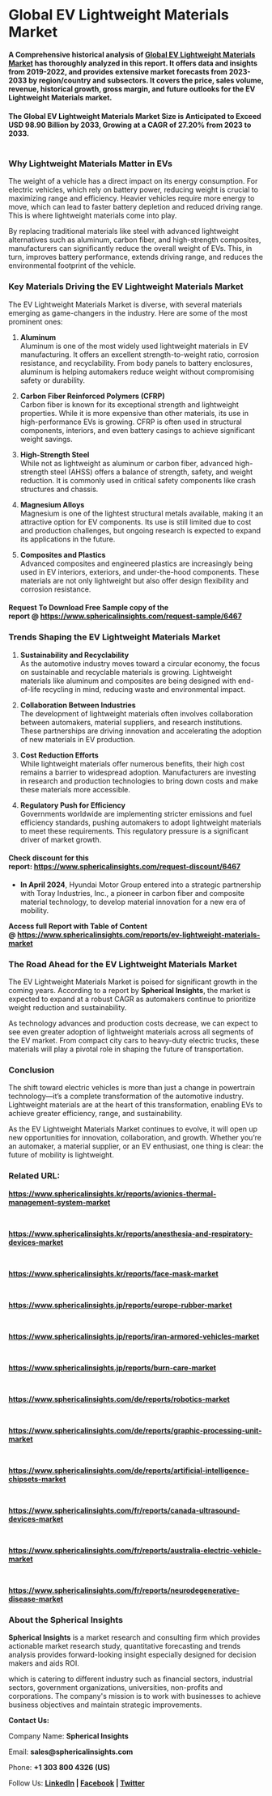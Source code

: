 <h1 class="news-post-title">Global EV Lightweight Materials Market</h1>
<p><strong>A Comprehensive historical analysis of&nbsp;<a href="https://www.sphericalinsights.com/reports/ev-lightweight-materials-market" target="_blank" rel="noreferrer noopener">Global EV Lightweight Materials Market</a>&nbsp;has thoroughly analyzed in this report. It offers data and insights from 2019-2022, and provides extensive market forecasts from 2023-2033 by region/country and subsectors. It covers the price, sales volume, revenue, historical growth, gross margin, and future outlooks for the EV Lightweight Materials market.</strong></p>
<h4><strong>The Global EV Lightweight Materials Market Size is Anticipated to Exceed USD 98.90 Billion by 2033, Growing at a CAGR of 27.20% from 2023 to 2033.</strong></h4>
<p><strong><img src="https://www.sphericalinsights.com/images/rd/global-ev-lightweight-materials-market.png" alt="" /></strong></p>
<h3><strong>Why Lightweight Materials Matter in EVs</strong></h3>
<p>The weight of a vehicle has a direct impact on its energy consumption. For electric vehicles, which rely on battery power, reducing weight is crucial to maximizing range and efficiency. Heavier vehicles require more energy to move, which can lead to faster battery depletion and reduced driving range. This is where lightweight materials come into play.</p>
<p>By replacing traditional materials like steel with advanced lightweight alternatives such as aluminum, carbon fiber, and high-strength composites, manufacturers can significantly reduce the overall weight of EVs. This, in turn, improves battery performance, extends driving range, and reduces the environmental footprint of the vehicle.</p>
<h3><strong>Key Materials Driving the EV Lightweight Materials Market</strong></h3>
<p>The EV Lightweight Materials Market is diverse, with several materials emerging as game-changers in the industry. Here are some of the most prominent ones:</p>
<ol>
<li>
<p><strong>Aluminum</strong><br />Aluminum is one of the most widely used lightweight materials in EV manufacturing. It offers an excellent strength-to-weight ratio, corrosion resistance, and recyclability. From body panels to battery enclosures, aluminum is helping automakers reduce weight without compromising safety or durability.</p>
</li>
<li>
<p><strong>Carbon Fiber Reinforced Polymers (CFRP)</strong><br />Carbon fiber is known for its exceptional strength and lightweight properties. While it is more expensive than other materials, its use in high-performance EVs is growing. CFRP is often used in structural components, interiors, and even battery casings to achieve significant weight savings.</p>
</li>
<li>
<p><strong>High-Strength Steel</strong><br />While not as lightweight as aluminum or carbon fiber, advanced high-strength steel (AHSS) offers a balance of strength, safety, and weight reduction. It is commonly used in critical safety components like crash structures and chassis.</p>
</li>
<li>
<p><strong>Magnesium Alloys</strong><br />Magnesium is one of the lightest structural metals available, making it an attractive option for EV components. Its use is still limited due to cost and production challenges, but ongoing research is expected to expand its applications in the future.</p>
</li>
<li>
<p><strong>Composites and Plastics</strong><br />Advanced composites and engineered plastics are increasingly being used in EV interiors, exteriors, and under-the-hood components. These materials are not only lightweight but also offer design flexibility and corrosion resistance.</p>
</li>
</ol>
<h4>Request To Download Free Sample copy of the report&nbsp;@&nbsp;<a href="https://www.sphericalinsights.com/request-sample/6467">https://www.sphericalinsights.com/request-sample/6467</a></h4>
<h3><strong>Trends Shaping the EV Lightweight Materials Market</strong></h3>
<ol>
<li>
<p><strong>Sustainability and Recyclability</strong><br />As the automotive industry moves toward a circular economy, the focus on sustainable and recyclable materials is growing. Lightweight materials like aluminum and composites are being designed with end-of-life recycling in mind, reducing waste and environmental impact.</p>
</li>
<li>
<p><strong>Collaboration Between Industries</strong><br />The development of lightweight materials often involves collaboration between automakers, material suppliers, and research institutions. These partnerships are driving innovation and accelerating the adoption of new materials in EV production.</p>
</li>
<li>
<p><strong>Cost Reduction Efforts</strong><br />While lightweight materials offer numerous benefits, their high cost remains a barrier to widespread adoption. Manufacturers are investing in research and production technologies to bring down costs and make these materials more accessible.</p>
</li>
<li>
<p><strong>Regulatory Push for Efficiency</strong><br />Governments worldwide are implementing stricter emissions and fuel efficiency standards, pushing automakers to adopt lightweight materials to meet these requirements. This regulatory pressure is a significant driver of market growth.</p>
</li>
</ol>
<h4>Check discount for this report:&nbsp;<a href="https://www.sphericalinsights.com/request-discount/6467">https://www.sphericalinsights.com/request-discount/6467</a></h4>
<ul>
<li><strong>In April 2024</strong>, Hyundai Motor Group entered into a strategic partnership with Toray Industries, Inc., a pioneer in carbon fiber and composite material technology, to develop material innovation for a new era of mobility.</li>
</ul>
<p><strong>Access full Report with Table of Content @&nbsp;<a href="https://www.sphericalinsights.com/reports/ev-lightweight-materials-market">https://www.sphericalinsights.com/reports/ev-lightweight-materials-market</a>&nbsp;</strong></p>
<h3><strong>The Road Ahead for the EV Lightweight Materials Market</strong></h3>
<p>The EV Lightweight Materials Market is poised for significant growth in the coming years. According to a report by&nbsp;<strong>Spherical Insights</strong>, the market is expected to expand at a robust CAGR as automakers continue to prioritize weight reduction and sustainability.</p>
<p>As technology advances and production costs decrease, we can expect to see even greater adoption of lightweight materials across all segments of the EV market. From compact city cars to heavy-duty electric trucks, these materials will play a pivotal role in shaping the future of transportation.</p>
<h3><strong>Conclusion</strong></h3>
<p>The shift toward electric vehicles is more than just a change in powertrain technology&mdash;it&rsquo;s a complete transformation of the automotive industry. Lightweight materials are at the heart of this transformation, enabling EVs to achieve greater efficiency, range, and sustainability.</p>
<p>As the EV Lightweight Materials Market continues to evolve, it will open up new opportunities for innovation, collaboration, and growth. Whether you&rsquo;re an automaker, a material supplier, or an EV enthusiast, one thing is clear: the future of mobility is lightweight.</p>
<h3><strong>Related URL:</strong></h3>
<p><strong><a href="https://www.sphericalinsights.kr/reports/avionics-thermal-management-system-market">https://www.sphericalinsights.kr/reports/avionics-thermal-management-system-market</a></strong></p>
<p><strong>&nbsp;</strong></p>
<p><strong><a href="https://www.sphericalinsights.kr/reports/anesthesia-and-respiratory-devices-market">https://www.sphericalinsights.kr/reports/anesthesia-and-respiratory-devices-market</a></strong></p>
<p><strong>&nbsp;</strong></p>
<p><strong><a href="https://www.sphericalinsights.kr/reports/face-mask-market">https://www.sphericalinsights.kr/reports/face-mask-market</a></strong></p>
<p><strong>&nbsp;</strong></p>
<p><strong><a href="https://www.sphericalinsights.jp/reports/europe-rubber-market">https://www.sphericalinsights.jp/reports/europe-rubber-market</a></strong></p>
<p><strong>&nbsp;</strong></p>
<p><strong><a href="https://www.sphericalinsights.jp/reports/iran-armored-vehicles-market">https://www.sphericalinsights.jp/reports/iran-armored-vehicles-market</a></strong></p>
<p><strong>&nbsp;</strong></p>
<p><strong><a href="https://www.sphericalinsights.jp/reports/burn-care-market">https://www.sphericalinsights.jp/reports/burn-care-market</a></strong></p>
<p><strong>&nbsp;</strong></p>
<p><strong><a href="https://www.sphericalinsights.com/de/reports/robotics-market">https://www.sphericalinsights.com/de/reports/robotics-market</a></strong></p>
<p><strong>&nbsp;</strong></p>
<p><strong><a href="https://www.sphericalinsights.com/de/reports/graphic-processing-unit-market">https://www.sphericalinsights.com/de/reports/graphic-processing-unit-market</a></strong></p>
<p><strong>&nbsp;</strong></p>
<p><strong><a href="https://www.sphericalinsights.com/de/reports/artificial-intelligence-chipsets-market">https://www.sphericalinsights.com/de/reports/artificial-intelligence-chipsets-market</a></strong></p>
<p><strong>&nbsp;</strong></p>
<p><strong><a href="https://www.sphericalinsights.com/fr/reports/canada-ultrasound-devices-market">https://www.sphericalinsights.com/fr/reports/canada-ultrasound-devices-market</a></strong></p>
<p><strong>&nbsp;</strong></p>
<p><strong><a href="https://www.sphericalinsights.com/fr/reports/australia-electric-vehicle-market">https://www.sphericalinsights.com/fr/reports/australia-electric-vehicle-market</a></strong></p>
<p><strong>&nbsp;</strong></p>
<p><strong><a href="https://www.sphericalinsights.com/fr/reports/neurodegenerative-disease-market">https://www.sphericalinsights.com/fr/reports/neurodegenerative-disease-market</a></strong></p>
<h3><strong>About the Spherical Insights</strong></h3>
<p><strong>Spherical Insights</strong>&nbsp;is a market research and consulting firm which provides actionable market research study, quantitative forecasting and trends analysis provides forward-looking insight especially designed for decision makers and aids ROI.</p>
<p>which is catering to different industry such as financial sectors, industrial sectors, government organizations, universities, non-profits and corporations. The company's mission is to work with businesses to achieve business objectives and maintain strategic improvements.</p>
<p><strong>Contact Us:</strong></p>
<p>Company Name:&nbsp;<strong>Spherical Insights</strong></p>
<p>Email:&nbsp;<strong>sales@sphericalinsights.com</strong></p>
<p>Phone:&nbsp;<strong>+1 303 800 4326 (US)</strong></p>
<p>Follow Us:&nbsp;<strong><a href="https://www.linkedin.com/company/spherical-insight/"><u>LinkedIn</u></a>&nbsp;|&nbsp;<a href="https://www.facebook.com/sphericalinsights22"><u>Facebook</u></a>&nbsp;|&nbsp;<a href="https://twitter.com/SInsights_US"><u>Twitter</u></a></strong></p>

